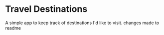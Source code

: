 # Travel Destinations

A simple app to keep track of destinations I'd like to visit.
changes made to readme
